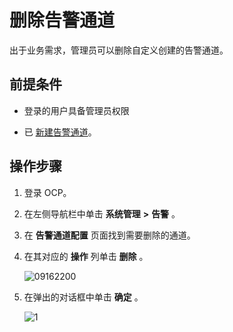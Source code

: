 删除告警通道 
===========================

出于业务需求，管理员可以删除自定义创建的告警通道。

前提条件 
-------------------------

* 登录的用户具备管理员权限

  

* 已 [新建告警通道](/zh-CN/3.ob-cloud-platform/9.use-alert-management/8.create-alarm-channel.md)。

  




操作步骤 
-------------------------

1. 登录 OCP。

   

2. 在左侧导航栏中单击 **系统管理** **\>** **告警** 。

   

3. 在 **告警通道配置** 页面找到需要删除的通道。

   

4. 在其对应的 **操作** 列单击 **删除** 。

   ![09162200](https://help-static-aliyun-doc.aliyuncs.com/assets/img/zh-CN/6270562361/p327473.png)
   

5. 在弹出的对话框中单击 **确定** 。

   ![1](https://help-static-aliyun-doc.aliyuncs.com/assets/img/zh-CN/5248190061/p169308.png)
   



